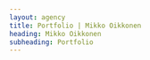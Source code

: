 ```yaml
---
layout: agency
title: Portfolio | Mikko Oikkonen
heading: Mikko Oikkonen
subheading: Portfolio
---
```

